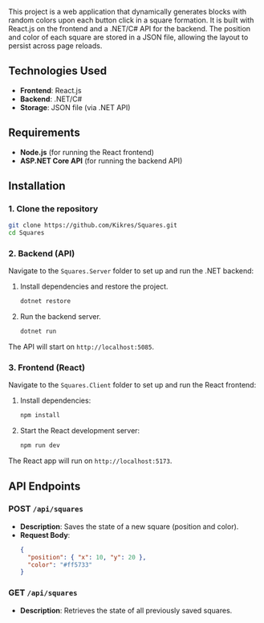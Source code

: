 This project is a web application that dynamically generates blocks with random colors upon each button click in a square formation. It is built with React.js on the frontend and a .NET/C# API for the backend. The position and color of each square are stored in a JSON file, allowing the layout to persist across page reloads.
  
## Technologies Used

- **Frontend**: React.js
- **Backend**: .NET/C#
- **Storage**: JSON file (via .NET API)

## Requirements

- **Node.js** (for running the React frontend)
- **ASP.NET Core API** (for running the backend API)

## Installation

### 1. Clone the repository
```bash
git clone https://github.com/Kikres/Squares.git
cd Squares
```

### 2. Backend (API)
Navigate to the `Squares.Server` folder to set up and run the .NET backend:

1. Install dependencies and restore the project.
   ```bash
   dotnet restore
   ```
2. Run the backend server.
   ```bash
   dotnet run
   ```

The API will start on `http://localhost:5085`.

### 3. Frontend (React)
Navigate to the `Squares.Client` folder to set up and run the React frontend:

1. Install dependencies:
   ```bash
   npm install
   ```
2. Start the React development server:
   ```bash
   npm run dev
   ```

The React app will run on `http://localhost:5173`.

## API Endpoints

### POST `/api/squares`
- **Description**: Saves the state of a new square (position and color).
- **Request Body**:
  ```json
  {
    "position": { "x": 10, "y": 20 },
    "color": "#ff5733"
  }
  ```

### GET `/api/squares`
- **Description**: Retrieves the state of all previously saved squares.
